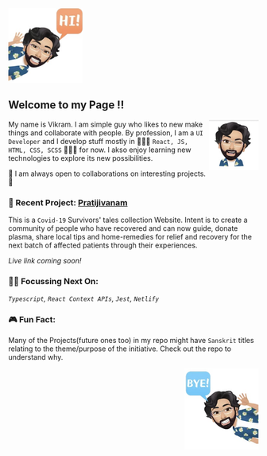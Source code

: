 <img src="https://github.com/k-vikram/k-vikram/blob/master/Avatars/hi.png" alt="sayhi" width="150"/>

## Welcome to my Page !!

<img src="https://github.com/k-vikram/k-vikram/blob/master/Avatars/wink.png" alt="mewink" width="100" align="right" />

My name is Vikram. I am simple guy who likes to new make things and collaborate with people. By profession, I am a `UI Developer` and I develop stuff mostly in 👨🏻‍💻 `React, JS, HTML, CSS, SCSS` 👨🏻‍💻 for now. I akso enjoy learning new technologies to explore its new possibilities. 

🤝 I am always open to collaborations on interesting projects. 🤝

### 🌱 Recent Project:  [Pratijivanam](https://github.com/k-vikram/Pratijivanam)

This is a `Covid-19` Survivors' tales collection Website. Intent is to create a community of people who have recovered and can now guide, donate plasma, share     local tips and home-remedies for relief and recovery for the next batch of affected patients through their experiences.

  *Live link coming soon!*
  
### 🤽‍♂️ Focussing Next On:

  *`Typescript`, `React Context APIs`, `Jest`, `Netlify`*

### 🎮 Fun Fact:

Many of the Projects(future ones too) in my repo might have `Sanskrit` titles relating to the theme/purpose of the initiative. Check out the repo to understand why.

<img src="https://github.com/k-vikram/k-vikram/blob/master/Avatars/bye.png" alt="saybye" width="150" align="right"/>
